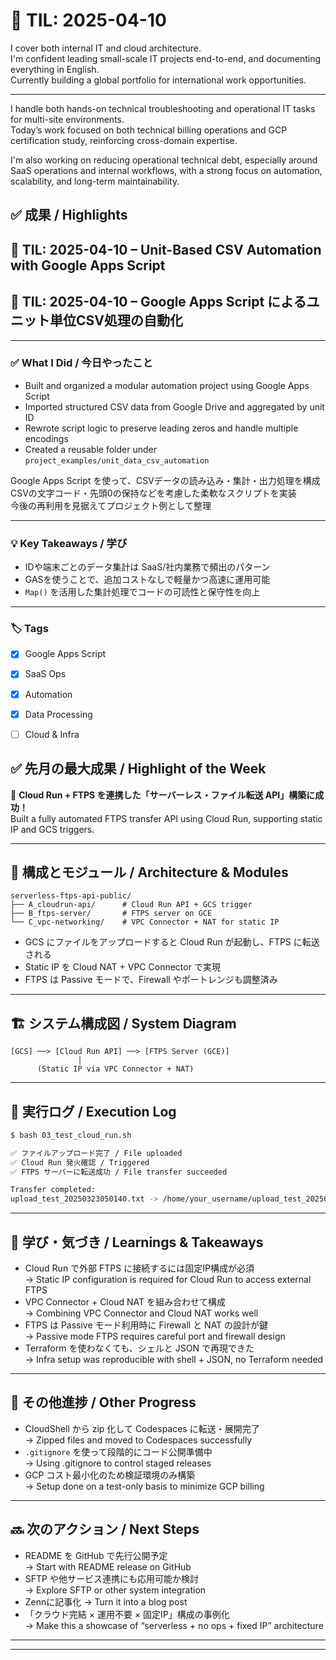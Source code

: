 # 📘 TIL: 2025-04-10

I cover both internal IT and cloud architecture.  
I'm confident leading small-scale IT projects end-to-end, and documenting everything in English.  
Currently building a global portfolio for international work opportunities.

---

I handle both hands-on technical troubleshooting and operational IT tasks for multi-site environments.  
Today’s work focused on both technical billing operations and GCP certification study, reinforcing cross-domain expertise. 

I'm also working on reducing operational technical debt, especially around SaaS operations and internal workflows, with a strong focus on automation, scalability, and long-term maintainability.


## ✅ 成果 / Highlights


## 📘 TIL: 2025-04-10 – Unit-Based CSV Automation with Google Apps Script  
## 📘 TIL: 2025-04-10 – Google Apps Script によるユニット単位CSV処理の自動化

---

### ✅ What I Did / 今日やったこと

- Built and organized a modular automation project using Google Apps Script  
- Imported structured CSV data from Google Drive and aggregated by unit ID  
- Rewrote script logic to preserve leading zeros and handle multiple encodings  
- Created a reusable folder under `project_examples/unit_data_csv_automation`

Google Apps Script を使って、CSVデータの読み込み・集計・出力処理を構成  
CSVの文字コード・先頭0の保持などを考慮した柔軟なスクリプトを実装  
今後の再利用を見据えてプロジェクト例として整理

---

### 💡 Key Takeaways / 学び

- IDや端末ごとのデータ集計は SaaS/社内業務で頻出のパターン  
- GASを使うことで、追加コストなしで軽量かつ高速に運用可能  
- `Map()` を活用した集計処理でコードの可読性と保守性を向上

---

### 🏷️ Tags

- [x] Google Apps Script  
- [x] SaaS Ops  
- [x] Automation  
- [x] Data Processing  
- [ ] Cloud & Infra  




## ✅ 先月の最大成果 / Highlight of the Week

🚀 **Cloud Run + FTPS を連携した「サーバーレス・ファイル転送 API」構築に成功！**  
Built a fully automated FTPS transfer API using Cloud Run, supporting static IP and GCS triggers.

---

## 🔧 構成とモジュール / Architecture & Modules

```
serverless-ftps-api-public/
├── A_cloudrun-api/      # Cloud Run API + GCS trigger
├── B_ftps-server/       # FTPS server on GCE
└── C_vpc-networking/    # VPC Connector + NAT for static IP
```

- GCS にファイルをアップロードすると Cloud Run が起動し、FTPS に転送される  
- Static IP を Cloud NAT + VPC Connector で実現  
- FTPS は Passive モードで、Firewall やポートレンジも調整済み

---

## 🏗️ システム構成図 / System Diagram

```
[GCS] ──> [Cloud Run API] ──> [FTPS Server (GCE)]
               │
      (Static IP via VPC Connector + NAT)
```

---

## 🧪 実行ログ / Execution Log

```bash
$ bash 03_test_cloud_run.sh

✅ ファイルアップロード完了 / File uploaded  
✅ Cloud Run 発火確認 / Triggered  
✅ FTPS サーバーに転送成功 / File transfer succeeded

Transfer completed:
upload_test_20250323050140.txt -> /home/your_username/upload_test_20250323050140.txt
```

---

## 🧠 学び・気づき / Learnings & Takeaways

- Cloud Run で外部 FTPS に接続するには固定IP構成が必須  
  → Static IP configuration is required for Cloud Run to access external FTPS  
- VPC Connector + Cloud NAT を組み合わせて構成  
  → Combining VPC Connector and Cloud NAT works well  
- FTPS は Passive モード利用時に Firewall と NAT の設計が鍵  
  → Passive mode FTPS requires careful port and firewall design  
- Terraform を使わなくても、シェルと JSON で再現できた  
  → Infra setup was reproducible with shell + JSON, no Terraform needed

---

## 📌 その他進捗 / Other Progress

- CloudShell から zip 化して Codespaces に転送・展開完了  
  → Zipped files and moved to Codespaces successfully  
- `.gitignore` を使って段階的にコード公開準備中  
  → Using .gitignore to control staged releases  
- GCP コスト最小化のため検証環境のみ構築  
  → Setup done on a test-only basis to minimize GCP billing

---

## 🔜 次のアクション / Next Steps

- README を GitHub で先行公開予定  
  → Start with README release on GitHub  
- SFTP や他サービス連携にも応用可能か検討  
  → Explore SFTP or other system integration  
- Zennに記事化
  → Turn it into a blog post
- 「クラウド完結 × 運用不要 × 固定IP」構成の事例化  
  → Make this a showcase of “serverless + no ops + fixed IP” architecture

---

---
